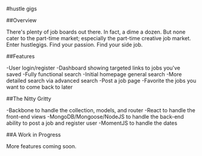 #hustle gigs

##Overview

There's plenty of job boards out there. In fact, a dime a dozen. But none cater to the part-time market; especially the part-time creative job market.
Enter hustlegigs. Find your passion. Find your side job.

##Features

-User login/register
-Dashboard showing targeted links to jobs you've saved
-Fully functional search
-Initial homepage general search
-More detailed search via advanced search
-Post a job page
-Favorite the jobs you want to come back to later

##The Nitty Gritty

-Backbone to handle the collection, models, and router
-React to handle the front-end views
-MongoDB/Mongoose/NodeJS to handle the back-end ability to post a job and register user
-MomentJS to handle the dates

##A Work in Progress

More features coming soon. 
